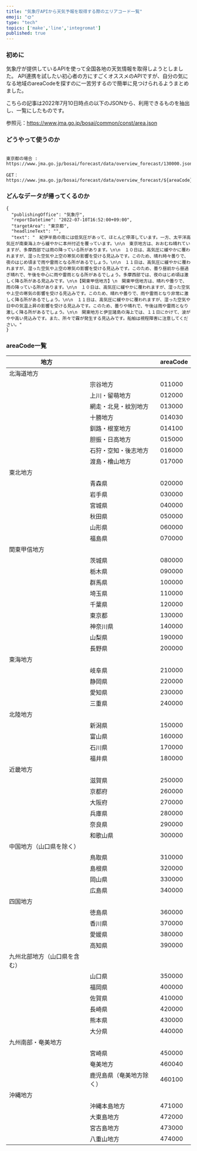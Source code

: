 ```yaml
---
title: "気象庁APIから天気予報を取得する際のエリアコード一覧"
emoji: "🌞"
type: "tech"
topics: ['make','line','integromat']
published: true
---
```


### 初めに
気象庁が提供しているAPIを使って全国各地の天気情報を取得しようとしました。
API連携を試したい初心者の方にすごくオススメのAPIですが、自分の気になる地域のareaCodeを探すのに一苦労するので簡単に見つけられるようまとめました。

こちらの記事は2022年7月10日時点の以下のJSONから、利用できるものを抽出し、一覧にしたものです。

参照元：https://www.jma.go.jp/bosai/common/const/area.json


### どうやって使うのか

```

東京都の場合 : https://www.jma.go.jp/bosai/forecast/data/overview_forecast/130000.json

GET：https://www.jma.go.jp/bosai/forecast/data/overview_forecast/${areaCode}.json

```

### どんなデータが帰ってくるのか

```
{
  "publishingOffice": "気象庁",
  "reportDatetime": "2022-07-10T16:52:00+09:00",
  "targetArea": "東京都",
  "headlineText": "",
  "text": "　紀伊半島の南には低気圧があって、ほとんど停滞しています。一方、太平洋高気圧が南東海上から緩やかに本州付近を覆っています。\n\n　東京地方は、おおむね晴れていますが、多摩西部では雨の降っている所があります。\n\n　１０日は、高気圧に緩やかに覆われますが、湿った空気や上空の寒気の影響を受ける見込みです。このため、晴れ時々曇りで、夜のはじめ頃まで雨や雷雨となる所があるでしょう。\n\n　１１日は、高気圧に緩やかに覆われますが、湿った空気や上空の寒気の影響を受ける見込みです。このため、曇り昼前から昼過ぎ晴れで、午後を中心に雨や雷雨となる所があるでしょう。多摩西部では、夜のはじめ頃は激しく降る所がある見込みです。\n\n【関東甲信地方】\n　関東甲信地方は、晴れや曇りで、雨の降っている所があります。\n\n　１０日は、高気圧に緩やかに覆われますが、湿った空気や上空の寒気の影響を受ける見込みです。このため、晴れや曇りで、雨や雷雨となり非常に激しく降る所があるでしょう。\n\n　１１日は、高気圧に緩やかに覆われますが、湿った空気や日中の気温上昇の影響を受ける見込みです。このため、曇りや晴れで、午後は雨や雷雨となり激しく降る所があるでしょう。\n\n　関東地方と伊豆諸島の海上では、１１日にかけて、波がやや高い見込みです。また、所々で霧が発生する見込みです。船舶は視程障害に注意してください。"
}
```

### areaCode一覧

| 地方                         |                          | areaCode | 
| ---------------------------- | ------------------------ | -------- | 
| 北海道地方                   |                          |          | 
|                              | 宗谷地方                 | 011000   | 
|                              | 上川・留萌地方           | 012000   | 
|                              | 網走・北見・紋別地方     | 013000   | 
|                              | 十勝地方                 | 014030   | 
|                              | 釧路・根室地方           | 014100   | 
|                              | 胆振・日高地方           | 015000   | 
|                              | 石狩・空知・後志地方     | 016000   | 
|                              | 渡島・檜山地方           | 017000   | 
| 東北地方                     |                          |          | 
|                              | 青森県                   | 020000   | 
|                              | 岩手県                   | 030000   | 
|                              | 宮城県                   | 040000   | 
|                              | 秋田県                   | 050000   | 
|                              | 山形県                   | 060000   | 
|                              | 福島県                   | 070000   | 
| 関東甲信地方                 |                          |          | 
|                              | 茨城県                   | 080000   | 
|                              | 栃木県                   | 090000   | 
|                              | 群馬県                   | 100000   | 
|                              | 埼玉県                   | 110000   | 
|                              | 千葉県                   | 120000   | 
|                              | 東京都                   | 130000   | 
|                              | 神奈川県                 | 140000   | 
|                              | 山梨県                   | 190000   | 
|                              | 長野県                   | 200000   | 
| 東海地方                     |                          |          | 
|                              | 岐阜県                   | 210000   | 
|                              | 静岡県                   | 220000   | 
|                              | 愛知県                   | 230000   | 
|                              | 三重県                   | 240000   | 
| 北陸地方                     |                          |          | 
|                              | 新潟県                   | 150000   | 
|                              | 富山県                   | 160000   | 
|                              | 石川県                   | 170000   | 
|                              | 福井県                   | 180000   | 
| 近畿地方                     |                          |          | 
|                              | 滋賀県                   | 250000   | 
|                              | 京都府                   | 260000   | 
|                              | 大阪府                   | 270000   | 
|                              | 兵庫県                   | 280000   | 
|                              | 奈良県                   | 290000   | 
|                              | 和歌山県                 | 300000   | 
| 中国地方（山口県を除く）     |                          |          | 
|                              | 鳥取県                   | 310000   | 
|                              | 島根県                   | 320000   | 
|                              | 岡山県                   | 330000   | 
|                              | 広島県                   | 340000   | 
| 四国地方                     |                          |          | 
|                              | 徳島県                   | 360000   | 
|                              | 香川県                   | 370000   | 
|                              | 愛媛県                   | 380000   | 
|                              | 高知県                   | 390000   | 
| 九州北部地方（山口県を含む） |                          |          | 
|                              | 山口県                   | 350000   | 
|                              | 福岡県                   | 400000   | 
|                              | 佐賀県                   | 410000   | 
|                              | 長崎県                   | 420000   | 
|                              | 熊本県                   | 430000   | 
|                              | 大分県                   | 440000   | 
| 九州南部・奄美地方           |                          |          | 
|                              | 宮崎県                   | 450000   | 
|                              | 奄美地方                 | 460040   | 
|                              | 鹿児島県（奄美地方除く） | 460100   | 
| 沖縄地方                     |                          |          | 
|                              | 沖縄本島地方             | 471000   | 
|                              | 大東島地方               | 472000   | 
|                              | 宮古島地方               | 473000   | 
|                              | 八重山地方               | 474000   | 

